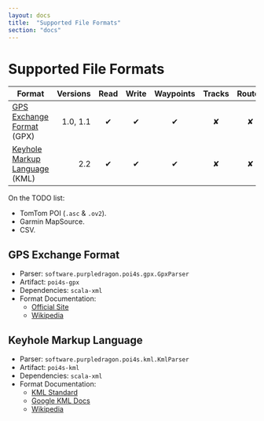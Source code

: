 ```yaml
---
layout: docs
title:  "Supported File Formats"
section: "docs"
---
```


# Supported File Formats

Format                                                    | Versions | Read | Write | Waypoints | Tracks | Routes
----------------------------------------------------------|---------:|:----:|:-----:|:---------:|:------:|:-------:
[GPS Exchange Format](#gps-exchange-format) (GPX)         | 1.0, 1.1 | ✔︎    | ✔︎    | ✔︎         | ✘      | ✘
[Keyhole Markup Language](#keyhole-markup-language) (KML) | 2.2      | ✔︎    | ✔︎    | ✔︎         | ✘      | ✘

On the TODO list:

* TomTom POI (`.asc` & `.ov2`).
* Garmin MapSource.
* CSV.

## GPS Exchange Format

* Parser: `software.purpledragon.poi4s.gpx.GpxParser`
* Artifact: `poi4s-gpx`
* Dependencies: `scala-xml`
* Format Documentation:
  * [Official Site](http://www.topografix.com/gpx.asp)
  * [Wikipedia](https://en.wikipedia.org/wiki/GPS_Exchange_Format)

## Keyhole Markup Language

* Parser: `software.purpledragon.poi4s.kml.KmlParser`
* Artifact: `poi4s-kml`
* Dependencies: `scala-xml`
* Format Documentation:
  * [KML Standard](http://www.opengeospatial.org/standards/kml/)
  * [Google KML Docs](https://developers.google.com/kml/documentation/)
  * [Wikipedia](https://en.wikipedia.org/wiki/Keyhole_Markup_Language)
